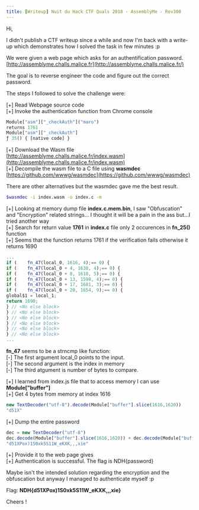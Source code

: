 ```yaml
---
title: [Writeup] Nuit du Hack CTF Quals 2018 - AssemblyMe - Rev300
---
```


Hi,  
  
I didn't publish a CTF writeup since a while and now I'm back with a write-up which demonstrates how I solved the task in few minutes :p  
  
We were given a web page which asks for an authentification password.  
[http://assemblyme.challs.malice.fr](http://assemblyme.challs.malice.fr/)  
  
The goal is to reverse engineer the code and figure out the correct password.  
  
The steps I followed to solve the challenge were:  
  
[+] Read Webpage source code  
[+] Invoke the authentication function from Chrome console  
  
<!--more-->

```javascript
Module["asm"]["_checkAuth"]("maro")
returns 1761
Module["asm"]["_checkAuth"]
ƒ 35() { [native code] }

```

  
[+] Download the Wasm file [http://assemblyme.challs.malice.fr/index.wasm](http://assemblyme.challs.malice.fr/index.wasm)  
[+] Decompile the wasm file to a C file using **wasmdec**  [https://github.com/wwwg/wasmdec](https://github.com/wwwg/wasmdec)  
  
There are other alternatives but the wasmdec gave me the best result.  
  

```bash
$wasmdec -i index.wasm -o index.c -m

```

  
[+] Looking at memory dump file **index.c.mem.bin**, I saw "Obfuscation" and "Encryption" related strings... I thought it will be a pain in the ass but...I tried another way  
[+] Search for return value **1761** in **index.c** file only 2 occurences in **fn_25()** function  
[+] Seems that the function returns 1761 if the verification fails otherwise it returns 1690  
  

```javascript
...
if (    fn_47(local_0, 1616, 4);== 0) {
if (    fn_47(local_0 + 4, 1638, 4);== 0) {
if (    fn_47(local_0 + 8, 1610, 5);== 0) {
if (    fn_47(local_0 + 13, 1598, 4);== 0) {
if (    fn_47(local_0 + 17, 1681, 3);== 0) {
if (    fn_47(local_0 + 20, 1654, 9);== 0) {
global$1 = local_1;
return 1690;
} // <No else block>
} // <No else block>
} // <No else block>
} // <No else block>
} // <No else block>
} // <No else block>
...

```

  
**fn_47** seems to be a strncmp like function:  
[-] The first argument local_0 points to the input.  
[-] The second argument is the index in memory  
[-] The third atgument is number of bytes to compare.  
  
[+] I learned from index.js file that to access memory I can use **Module["buffer"]**  
[+] Get 4 bytes from memory at index 1616  
  

```javascript
new TextDecoder("utf-8").decode(Module["buffer"].slice(1616,1620))
"d51X"

```

  
[+] Dump the entire password  
  

```javascript
dec = new TextDecoder("utf-8")
dec.decode(Module["buffer"].slice(1616,1620)) + dec.decode(Module["buffer"].slice(1638,1638+4))+dec.decode(Module["buffer"].slice(1610,1610+5))+dec.decode(Module["buffer"].slice(1598,1598+4)) + dec.decode(Module["buffer"].slice(1681,1681+3))+ dec.decode(Module["buffer"].slice(1654,1654+9))
"d51XPox)1S0xk5S11W_eKXK,,,xie"

```

  
[+] Provide it to the web page gives  
[+] Authentication is successful. The flag is NDH{password}  
  
Maybe isn't the intended solution regarding the encryption and the obfuscation but anyway I managed to authenticate myself :p  
  
Flag: **NDH{d51XPox)1S0xk5S11W_eKXK,,,xie}**  
  
Cheers !
